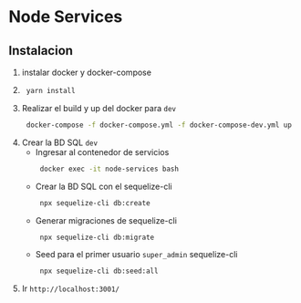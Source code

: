 # Node Services
## Instalacion
1. instalar docker y docker-compose
2. ```bash
    yarn install
   ```
3. Realizar el build y up del docker para `dev`
   ```bash
    docker-compose -f docker-compose.yml -f docker-compose-dev.yml up -d --build
   ```
4. Crear la BD SQL `dev`
   - Ingresar al contenedor de servicios
     ```bash
      docker exec -it node-services bash
     ```
   - Crear la BD SQL con el sequelize-cli
     ```bash
      npx sequelize-cli db:create
     ```
   - Generar migraciones de sequelize-cli
     ```bash
      npx sequelize-cli db:migrate
     ```
   - Seed para el primer usuario `super_admin` sequelize-cli
     ```bash
      npx sequelize-cli db:seed:all
     ```
5. Ir `http://localhost:3001/`
